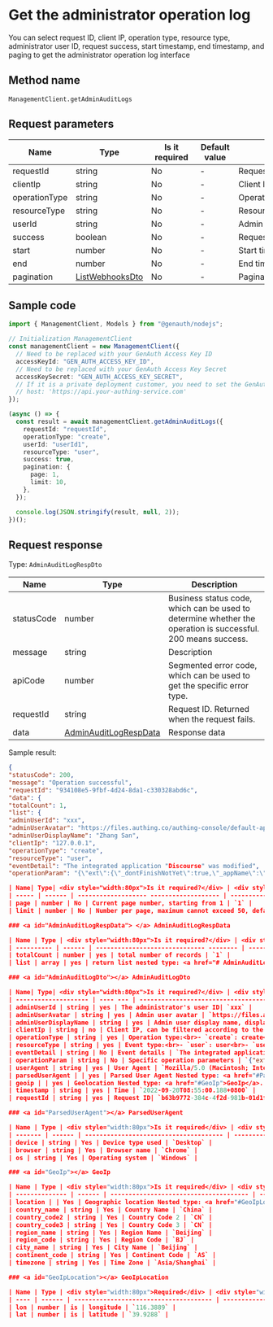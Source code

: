 # Get the administrator operation log

<!--
Warning⚠️:
Do not modify this document directly,
https://github.com/Authing/authing-docs-factory
Use this project to generate
-->

<LastUpdated />

You can select request ID, client IP, operation type, resource type, administrator user ID, request success, start timestamp, end timestamp, and paging to get the administrator operation log interface

## Method name

`ManagementClient.getAdminAuditLogs`

## Request parameters

| Name          | Type                                           | <div style="width:80px">Is it required</div> | <div style="width:60px">Default value</div> | <div style="width:300px">Description</div> | <div style="width:200px">Sample value</div> |
| ------------- | ---------------------------------------------- | -------------------------------------------- | ------------------------------------------- | ------------------------------------------ | ------------------------------------------- |
| requestId     | string                                         | No                                           | -                                           | Request ID                                 | `xxx`                                       |
| clientIp      | string                                         | No                                           | -                                           | Client IP                                  | `xxx`                                       |
| operationType | string                                         | No                                           | -                                           | Operation type                             | `create`                                    |
| resourceType  | string                                         | No                                           | -                                           | Resource type                              | `user`                                      |
| userId        | string                                         | No                                           | -                                           | Admin user ID                              | `xxx`                                       |
| success       | boolean                                        | No                                           | -                                           | Request success                            | `true`                                      |
| start         | number                                         | No                                           | -                                           | Start timestamp                            | `11`                                        |
| end           | number                                         | No                                           | -                                           | End timestamp                              | `111`                                       |
| pagination    | <a href="#ListWebhooksDto">ListWebhooksDto</a> | No                                           | -                                           | Pagination                                 |                                             |

## Sample code

```ts
import { ManagementClient, Models } from "@genauth/nodejs";

// Initialization ManagementClient
const managementClient = new ManagementClient({
  // Need to be replaced with your GenAuth Access Key ID
  accessKeyId: "GEN_AUTH_ACCESS_KEY_ID",
  // Need to be replaced with your GenAuth Access Key Secret
  accessKeySecret: "GEN_AUTH_ACCESS_KEY_SECRET",
  // If it is a private deployment customer, you need to set the GenAuth service domain name
  // host: 'https://api.your-authing-service.com'
});

(async () => {
  const result = await managementClient.getAdminAuditLogs({
    requestId: "requestId",
    operationType: "create",
    userId: "userId1",
    resourceType: "user",
    success: true,
    pagination: {
      page: 1,
      limit: 10,
    },
  });

  console.log(JSON.stringify(result, null, 2));
})();
```

## Request response

Type: `AdminAuditLogRespDto`

| Name       | Type                                                       | Description                                                                                                  |
| ---------- | ---------------------------------------------------------- | ------------------------------------------------------------------------------------------------------------ |
| statusCode | number                                                     | Business status code, which can be used to determine whether the operation is successful. 200 means success. |
| message    | string                                                     | Description                                                                                                  |
| apiCode    | number                                                     | Segmented error code, which can be used to get the specific error type.                                      |
| requestId  | string                                                     | Request ID. Returned when the request fails.                                                                 |
| data       | <a href="#AdminAuditLogRespData">AdminAuditLogRespData</a> | Response data                                                                                                |

Sample result:

````json
{
"statusCode": 200,
"message": "Operation successful",
"requestId": "934108e5-9fbf-4d24-8da1-c330328abd6c",
"data": {
"totalCount": 1,
"list": {
"adminUserId": "xxx",
"adminUserAvatar": "https://files.authing.co/authing-console/default-app-logo.png",
"adminUserDisplayName": "Zhang San",
"clientIp": "127.0.0.1",
"operationType": "create",
"resourceType": "user",
"eventDetail": "The integrated application "Discourse" was modified",
"operationParam": "{\"ext\":{\"_dontFinishNotYet\":true,\"_appName\":\"Discourse\"},\"protocol\":\"oidc\",\"isAsa\":fal se,\"name\":\"Discourse\",\"oidcConfig\":{\"grant_types\":[\"authorization_code\",\"password\",\"refresh_token\"],\"response_types\":[\"code\"],\"id_token_signed_response_alg\":\"RS256\",\"token_endpoint_auth_method\":\"client _secret_post\",\"introspection_endpoint_auth_method\":\"client_secret_post\",\"revocation_endpoint_auth_method\":\"client\"}", "success": true, "userAgent": "Mozilla/5.0 (Macintosh; Intel Mac OS X 10_15_7) AppleWebKit/537.36 (KHTML, like Gecko) Chrome/104.0.0.0 Safari/537.36", "parsedUserAgent": { "device": "Desktop", "browser": "Chrome", "os": "Windows" }, "geoip": { "location": { "lon": 116.3889, "lat": 39.9288 }, "country_name": "China", "country_code2": "CN", "country_code3": "CN", "region_name": "Beijing", "region_code": "BJ", "city_name": "Beijing", "continent_code": "AS", "timezone": "Asia/Shanghai" }, "timestamp": "2022-09-20T08:55:00.188+0800", "requestId": "b63b9772-384c-4f2d-981b-01d1feed964d" } } } ``` ## Data structure ### <a id="ListWebhooksDto"></a> ListWebhooksDto

| Name| Type| <div style="width:80px">Is it required?</div> | <div style="width:300px">Description</div> | <div style="width:200px">Example value</div> |
| ----- | ------ | ------------------- ------------------- | ------------------------------ ------ | ------------------------------------- |
| page | number | No | Current page number, starting from 1 | `1` |
| limit | number | No | Number per page, maximum cannot exceed 50, default is 10 | `10` |

### <a id="AdminAuditLogRespData"> </a> AdminAuditLogRespData

| Name | Type | <div style="width:80px">Is it required?</div> | <div style="width:300px">Description</div> | <div style="width :200px">Example value</div> |
| ---------- | ------ | ------------------------------ -------- | ----------------------------------------- ---------------------------- | --------------------- ---------------- |
| totalCount | number | yes | total number of records | `1` |
| list | array | yes | return list nested type: <a href="# AdminAuditLogDto">AdminAuditLogDto</a>. | |

### <a id="AdminAuditLogDto"></a> AdminAuditLogDto

| Name| Type| <div style="width:80px">Is it required?</div> | <div style="width:300px" >Description</div> | <div style="width:200px">Example value</div> |
| -------------------- | ---- --- | -------------------------------------- | ------- -------------------------------------------------- -------------------------------------------------- -------------------------------------------------- -------------------------------------------------- -------------------------------------------------- -------------------------------------------------- -------------------------------------------------- -------------------------------------------------- -------------------------------------------------- -------------------------------------------------- ------------------------------------------------ | - -------------------------------------------------- -------------------------------------------------- -------------------------------------------------- -------------------------------------------------- -------------------------------------------------- -------------------------------------------------- -------------------------------------------------- -------------------------------------------------- --- |
| adminUserId | string | yes | The administrator's user ID| `xxx` |
| adminUserAvatar | string | yes | Admin user avatar | `https://files.authing.co/authing-console/default-app-logo.png` |
| adminUserDisplayName | string | yes | Admin user display name, displayed in the following user field order: nickname > username > name > givenName > familyName -> email -> phone -> id | `xxxx xxx` |
| clientIp | string | no | Client IP, can be filtered according to the client IP at login. By default, the login history of all login IPs is not obtained. | `127.0.0.1` |
| operationType | string | yes | Operation type:<br>- `create`: create<br>- `delete`: delete<br>- `import`: import<br>- `export`: export<br>- `update`: modify<br>- `refresh`: refresh<br>- `sync`: synchronize<br>- `invite`: invite<br>- `resign`: resign<br>- `recover`: recover<br>- `disable`: disable<br>- `userEnable`: enable<br> | all |
| resourceType | string | yes | Event type:<br>- `user`: user<br>- `userpool`: user pool<br>- `tenant`: tenant<br>- `userLoginState`: user login state<br>- `userAccountState`: user account state<br>- `userGroup`: user group<br>- `fieldEncryptState`: field encryption state<br>- `syncTask`: synchronization task<br>- `socialConnection`: social identity source<br>- `enterpriseConnection`: social identity source<br>- `customDatabase`: custom database<br>- `org`: organization<br>- `cooperator`: collaboration administrator<br>- `application`:Application<br>- `resourceNamespace`: Permission group<br>- `resource`: Resource<br>- `role`: Role<br>- `roleAssign`: Role authorization<br>- `policy`: Policy<br> | all |
| eventDetail | string | No | Event details | `The integrated application "Discourse" was modified` |
| operationParam | string | No | Specific operation parameters | `{"ext":{"_dontFinishNotYet":true,"_appName":"Discourse"},"protocol":"oidc","isAsa":false,"name":"Discourse","oidcConfig":{"grant_types":["authorization_code","password","refresh_token"],"response_types ":["code"],"id_token_signed_response_alg":"RS256","token_endpoint_auth_method":"client_secret_post","introspection_endpoint_auth_method":"client_secret_post","revocation_endpoint_auth_method":"client"}` | | originValue | string | no | original value | | | targetValue | string | no | new value | | | success | boolean | yes | whether it was successful| `true` |
| userAgent | string | yes | User Agent | `Mozilla/5.0 (Macintosh; Intel Mac OS X 10_15_7) AppleWebKit/537.36 (KHTML, like Gecko) Chrome/104.0.0.0 Safari/537.36` |
| parsedUserAgent | | yes | Parsed User Agent Nested type: <a href="#ParsedUserAgent">ParsedUserAgent</a>. | |
| geoip | | yes | Geolocation Nested type: <a href="#GeoIp">GeoIp</a>. | |
| timestamp | string | yes | Time | `2022-09-20T08:55:00.188+0800` |
| requestId | string | yes | Request ID| `b63b9772-384c-4f2d-981b-01d1feed964d` |

### <a id="ParsedUserAgent"></a> ParsedUserAgent

| Name | Type | <div style="width:80px">Is it required</div> | <div style="width:300px">Description</div> | <div style="width:200px">Sample value</div> |
| ------- | ------ | -------------------------------------- | ----------------------------------- | ------------------------------------- |
| device | string | Yes | Device type used | `Desktop` |
| browser | string | Yes | Browser name | `Chrome` |
| os | string | Yes | Operating system | `Windows` |

### <a id="GeoIp"></a> GeoIp

| Name | Type | <div style="width:80px">Is it required</div> | <div style="width:300px">Description</div> | <div style="width:200px">Sample value</div> |
| -------------- | ------ | -------------------------------------- | --------------------------------------------------------------- | ------------------------------------- |
| location | | Yes | Geographic location Nested type: <a href="#GeoIpLocation">GeoIpLocation</a>. | |
| country_name | string | Yes | Country Name | `China` |
| country_code2 | string | Yes | Country Code 2 | `CN` |
| country_code3 | string | Yes | Country Code 3 | `CN` |
| region_name | string | Yes | Region Name | `Beijing` |
| region_code | string | Yes | Region Code | `BJ` |
| city_name | string | Yes | City Name | `Beijing` |
| continent_code | string | Yes | Continent Code | `AS` |
| timezone | string | Yes | Time Zone | `Asia/Shanghai` |

### <a id="GeoIpLocation"></a> GeoIpLocation

| Name | Type | <div style="width:80px">Required</div> | <div style="width:300px">Description</div> | <div style="width:200px">Sample Value</div> |
| ---- | ------ | -------------------------------------- | ----------------------------------- | ------------------------------------- |
| lon | number | is | longitude | `116.3889` |
| lat | number | is | latitude | `39.9288` |
````
